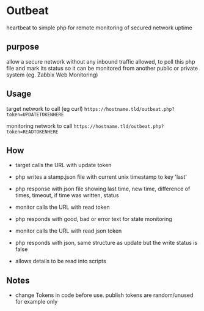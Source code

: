 # Outbeat
heartbeat to simple php for remote monitoring of secured network uptime

## purpose
allow a secure network without any inbound traffic allowed, to poll this php file and mark its status so it can be monitored from another public or private system (eg. Zabbix Web Monitoring)

## Usage
target network to call (eg curl) `https://hostname.tld/outbeat.php?token=UPDATETOKENHERE`

monitoring network to call `https://hostname.tld/outbeat.php?token=READTOKENHERE`

## How
- target calls the URL with update token
- php writes a stamp.json file with current unix timestamp to key 'last'
- php response with json file showing last time, new time, difference of times, timeout, if time was written, status

- monitor calls the URL with read token
- php responds with good, bad or error text for state monitoring

- monitor calls the URL with read json token
- php responds with json, same structure as update but the write status is false
- allows details to be read into scripts

## Notes
- change Tokens in code before use. publish tokens are random/unused for example only
